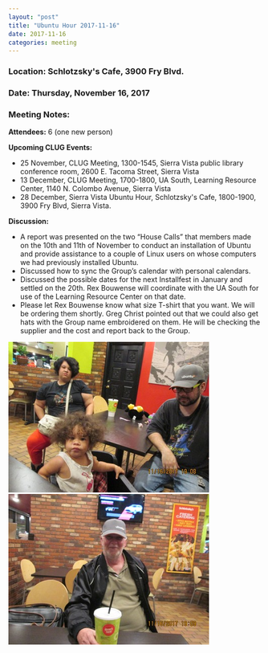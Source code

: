 ```yaml
---
layout: "post"
title: "Ubuntu Hour 2017-11-16"
date: 2017-11-16
categories: meeting
---
```


### Location: Schlotzsky's Cafe, 3900 Fry Blvd.

### Date: Thursday, November 16, 2017

### Meeting Notes:

**Attendees:** 6 (one new person)

**Upcoming CLUG Events:**

 * 25 November, CLUG Meeting, 1300-1545, Sierra Vista public library conference room, 2600 E. Tacoma Street, Sierra Vista
 * 13 December, CLUG Meeting, 1700-1800, UA South, Learning Resource Center, 1140 N. Colombo Avenue, Sierra Vista
 * 28 December, Sierra Vista Ubuntu Hour, Schlotzsky's Cafe, 1800-1900, 3900 Fry Blvd, Sierra Vista.

**Discussion:**

 * A report was presented on the two “House Calls” that members made on the 10th and 11th of November to conduct an installation of Ubuntu and provide assistance to a couple of Linux users on whose computers we had previously installed Ubuntu.
 * Discussed how to sync the Group’s calendar with personal calendars.
 * Discussed the possible dates for the next Installfest in January and settled on the 20th.  Rex Bouwense will coordinate with the UA South for use of the Learning Resource Center on that date.
 * Please let Rex Bouwense know what size T-shirt that you want.  We will be ordering them shortly.  Greg Christ pointed out that we could also get hats with the Group name embroidered on them.  He will be checking the supplier and the cost and report back to the Group.

![alt text](https://raw.githubusercontent.com/CochiseLinuxUsersGroup/CochiseLinuxUsersGroup.github.io/master/images/SierraVistaUbuntuHour_2017-11-16_1-400x400.JPG)
![alt text](https://raw.githubusercontent.com/CochiseLinuxUsersGroup/CochiseLinuxUsersGroup.github.io/master/images/SierraVistaUbuntuHour_2017-11-16_2-400x400.JPG)
